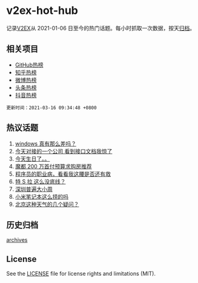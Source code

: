 # v2ex-hot-hub

 记录[V2EX](https://www.v2ex.com/)从 2021-01-06 日至今的热门话题。每小时抓取一次数据，按天[归档](archives)。
 
 ## 相关项目

- [GitHub热榜](https://github.com/snaildev/github-hot-hub)
- [知乎热榜](https://github.com/snaildev/zhihu-hot-hub)
- [微博热榜](https://github.com/snaildev/weibo-hot-hub)
- [头条热榜](https://github.com/snaildev/toutiao-hot-hub)
- [抖音热榜](https://github.com/snaildev/douyin-hot-hub)


 `更新时间：2021-03-16 09:34:48 +0800`

## 热议话题

1. [windows 真有那么差吗？](https://www.v2ex.com/t/761788)
1. [今天对接的一个公司 看到接口文档我惊了](https://www.v2ex.com/t/761703)
1. [今天生日了。。](https://www.v2ex.com/t/761927)
1. [魔都 200 万首付预算求购房推荐](https://www.v2ex.com/t/761673)
1. [程序员的职业病，看看我这腰是否还有救](https://www.v2ex.com/t/761664)
1. [特 S 拉 这么没底线？](https://www.v2ex.com/t/761805)
1. [深圳普遍大小周](https://www.v2ex.com/t/761728)
1. [小米笔记本这么捞的吗](https://www.v2ex.com/t/761751)
1. [北京这种天气的几个疑问？](https://www.v2ex.com/t/761690)

## 历史归档

[archives](archives)

## License

See the [LICENSE](LICENSE) file for license rights and limitations (MIT).
